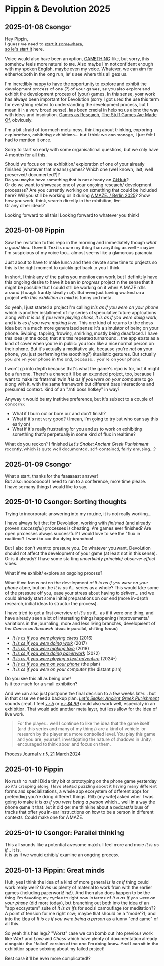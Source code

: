 # Pippin & Devolution 2025

## 2025-01-08 Csongor

Hey Pippin,  
I guess we need to [start it somewhere,  
so le's start it](https://www.youtube.com/watch?v=lkpLbEM06qE) here.

Voice would also have been an option, [GAMETHING](https://gamething.life/)-like, but sorry, this somehow feels more natural to me. Also maybe I'm not confident enough with my spoken English, maybe even my voice. Whatever, we can aim for either/or/both in the long run, let's see where this all gets us. 

I'm incredibly happy to have the opportunity to explore and exhibit the development process of one (?) of your games, as you also explore and exhibit the development process of (your) games. In this sense, your work has always been important for Devolution (sorry I got used the use this term for everything related to understanding the development process, but I mean it in a very broad sense), has been crucial in helping us along the way with ideas and inspiration. [Games as Research](https://www.gamesasresearch.com/), [The Stuff Games Are Made Of](https://mitpress.mit.edu/9780262546119/the-stuff-games-are-made-of/), obviously.

I'm a bit afraid of too much meta-ness, thinking about thinking, exploring explorations, exhibiting exhibitions... but I think we can manage, I just felt I had to mention it once. 

Sorry to start so early with some organisational questions, but we only have 4 months for all this.

Should we focus on the exhibition/ exploration of one of your already finished (whatever that means) games? Which one (well known, last, well preserved/ documented?)?  
Do you maybe have something that is not already on [GitHub](https://github.com/pippinbarr?tab=repositories)?  
Or do we want to showcase one of your ongoing research/ development processes? Are you currently working on something that could be included here? Will you still be working on it during [A MAZE. / Berlin 2025](https://2025.amaze-berlin.de/)? Show how you work, think, search directly in the exhibition, live.  
Or any other ideas?

Looking forward to all this!
Looking forward to whatever you think!

## 2025-01-08 Pippin

Saw the invitation to this repo in the morning and immediately though *what a good idea*. I love it. Text is more my thing than anything as well - maybe I'm suspicious of my voice too... almost seems like a glamorous paranoia.

Just about to have to make lunch and then devote some time to projects so this is the right moment to quickly get back to you I think.

In short, I think any of the paths you mention can work, but I definitely have this ongoing desire to have it be an *in progress* project in the sense that it might be possible that I could still be working on it when A MAZE rolls around (though frankly ideally not). But even just having worked on a project *with this exhibition in mind* is funny and meta.

So yeah, I just started a project I'm calling *It is as if you were on your phone* which is another installment of my series of speculative future applications along with *It is as if you were playing chess*, *It is as if you were doing work*, and *It is as if you were making love*. This one kind of returns to the chess idea but in a much more generalized sense: it's a simulator of being on your phone. Swiping, tapping, frowing, smirking, mostly being deadfaced. I have this idea (in the docs) that it's this repeated turnaround... the app exists as a kind of cover when you're in public: you look like a nice normal person on their phone. But it's actually a meditative aid, because you're *not* on your phone, you just performing the (soothing?) ritualistic gestures. But actually you *are* on your phone in the end, because... you're on your phone.

I won't go into depth because that's what the game's repo is for, but it might be a fun one. There's a chance it'll be an extended project, too, because I want to make its fraternal twin *It is as if you were on your computer* to go along with it, with the same framework but different base interactions and presumed context. Kind of an "anti boss hotkey" in way?

Anyway it would be my institive preference, but it's subject to a couple of concerns:

- What if I burn out or bore out and don't finish?
- What if it's not very good? (I mean, I'm going to try but who can say this early on)
- What if it's really frustrating for you and us to work on exhibiting something that's perpetually in some kind of flux in realtime?

What do you reckon? I finished *Let's Snake: Ancient Greek Punishment* recently, which is quite well documented, self-contained, fairly amusing...?

## 2025-01-09 Csongor

What a start, thanks for the faaaaaast answer!  
But also: noooooooo! I need to run to a conference, more time please.  
I have so many things I would like to say.

## 2025-01-10 Csongor: Sorting thoughts

Trying to incorporate answering into my routine, it is not really working...

I have always felt that for Devolution, working with *finished* (and already proven *successful*) processes is cheating. Are games ever finished? Are open processes always successful? I would love to see the "flux in realtime"! I want to see the dying branches! 

But I also don't want to pressure you. Do whatever you want, Devolution should not affect the development of your game (at least not in this sense).  
Or is it already? I have some starting *uncertainty principle/ observer effect* vibes.

What if we exhibit/ explore an ongoing process?

What if we focus not on the development of *It is as if you were on your phone* alone, but on the *It is as if...* series as a whole? This would take some of the pressure off you, ease your stress about having to *deliver*... and we could already start some initial preparations on our end (more in-depth research, initial ideas to structur the process).

I have tried to get a first overview of *It's as if...* as if it were one thing, and have already seen a lot of interesting things happening (improvements/ variations in the journaling, more and less living branches, development of the *Games as Research* ideas in parallel, shifting focus):

- [*It is as if you were playing chess*](https://github.com/pippinbarr/it-is-as-if-you-were-playing-chess) (2016)
- [*It is as if you were doing work*](https://github.com/pippinbarr/itisasifyouweredoingwork) (2017)
- [*It is as if you were making love*](https://github.com/pippinbarr/itisasifyouweremakinglove) (2018)
- [*It is as if you were doing paperwork*](https://github.com/pippinbarr/it-is-as-if-you-were-doing-paperwork) (2022)
- [*It is as if you were playing a text adventure*](https://github.com/pippinbarr/it-is-as-if-you-were-playing-a-text-adventure) (2024-)
- [*It is as if you were on your phone*](https://github.com/pippinbarr/it-is-as-if-you-were-on-your-phone) (the plan)
- *It is as if you were on your computer* (the distant plan)

Do you see this all as being one?  
Is it too much for a small exhibition?

And we can also just postpone the final decision to a few weeks later... but in that case we need a backup plan. [*Let's Snake: Ancient Greek Punishment*](https://github.com/pippinbarr/lets-snake-ancient-greek-punishment) sounds great. I feel [*v r 5*](https://github.com/pippinbarr/v-r-5) or [*v r $4.99*](https://github.com/pippinbarr/v-r-4-99) could also work well, especially in an exhibition. That would add another meta layer, but less allow for the idea of live work.

> For the player... well I continue to like the idea that the game itself (and this series and many of my things) are a kind of vehicle for research by the player at a more controlled level. You play this game and you are, yourself, investigating the nature of shadows in Unity, encouraged to think about and focus on them.

[Process Journal v r 5, 21 March 2024](https://github.com/pippinbarr/v-r-5/blob/main/process/journal.md)

## 2025-01-10 Pippin

No rush no rush! Did a tiny bit of prototyping on the phone game yesterday so it's creeping along. Have started puzzling about it having many different forms and specializations, a whole app ecosystem of different apps for pretending you're doing different things. Rilla (my wife) asked when I was going to make *It is as if you were being a person* which... well in a way the phone game it that, but it did get me thinking about a podcast/album of tracks that offer you in-ear instructions on how to be a person in different contexts. Could make one for A MAZE.

## 2025-01-10 Csongor: Parallel thinking

This all sounds like a potential awesome match. I feel more and more *It is as if...* it is.  
It is as if we would exhibit/ examine an ongoing process.

## 2025-01-13 Pippin: Great minds

Huh, yes I think the idea of a kind of more general *Is is as if* thing could work really well? Gives us plenty of material to work from with the earlier games (including paperwork! ha!). And then also does happen to be the thing I'm devoting my cycles to right now in terms of *It is as if you were on your phone* (did more today), but branching out both into the idea of an "app ecosystem" suite of *It is as if*s for social camouflage (or meditation?? A point of tension for me right now; maybe that should be a "mode"?); and into the idea of *It is as if you were being a person* as a funny "end game" of all this.

So yeah this has legs? "Worst" case we can bomb out into previous work like *Work* and *Love* and *Chess* which have plenty of documentation already alongside the "failed" version of the one I'm doing know. And I can sit in the exhibition space sobbing about my failed project!

Best case it'll be even more complicated!?